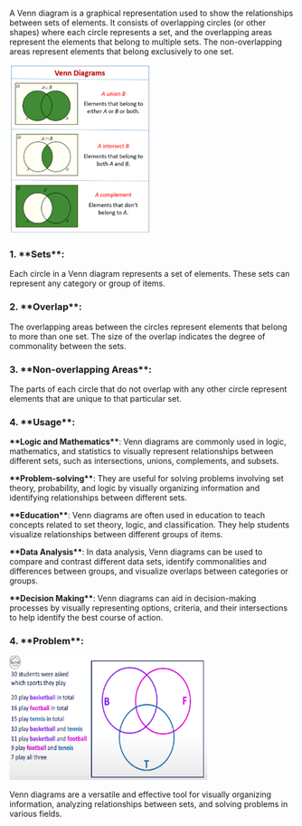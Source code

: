  
<p>A Venn diagram is a graphical representation used to show the relationships between sets of elements. It consists of overlapping circles (or other shapes) where each circle represents a set, and the overlapping areas represent the elements that belong to multiple sets. The non-overlapping areas represent elements that belong exclusively to one set.<p>
<img src="img/Presentation_example.png" alt="???" width="250" height="300"> 

<h3>1. **Sets**:</h3><p>Each circle in a Venn diagram represents a set of elements. These sets can represent any category or group of items.</p>

<h3>2. **Overlap**:</h3><p>The overlapping areas between the circles represent elements that belong to more than one set. The size of the overlap indicates the degree of commonality between the sets.</p>

<h3>3. **Non-overlapping Areas**:</h3><p>The parts of each circle that do not overlap with any other circle represent elements that are unique to that particular set.</p>

<h3>4. **Usage**:</h3>
   <p><b>**Logic and Mathematics**</b>: Venn diagrams are commonly used in logic, mathematics, and statistics to visually represent relationships between different sets, such as intersections, unions, complements, and subsets.</p>
  <p><b>**Problem-solving**</b>: They are useful for solving problems involving set theory, probability, and logic by visually organizing information and identifying relationships between different sets.</p>
  <p><b>**Education**</b>: Venn diagrams are often used in education to teach concepts related to set theory, logic, and classification. They help students visualize relationships between different groups of items.</p>
  <p><b>**Data Analysis**</b>: In data analysis, Venn diagrams can be used to compare and contrast different data sets, identify commonalities and differences between groups, and visualize overlaps between categories or groups.</p>
  <p><b>**Decision Making**</b>: Venn diagrams can aid in decision-making processes by visually representing options, criteria, and their intersections to help identify the best course of action.</p>

<h3>4. **Problem**:</h3>
<img src="img/Presentation_Problem.png" alt="???" width="350" height="220"> 

<p>Venn diagrams are a versatile and effective tool for visually organizing information, analyzing relationships between sets, and solving problems in various fields.<p>
